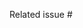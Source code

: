 Related issue #

<!----Describe what this PR is about:
 - What feature does it add, which bug does it fix? 
 - Tests are much appreciated. 
 - Add screenshots if your PR includes visual/UI changes
---->

